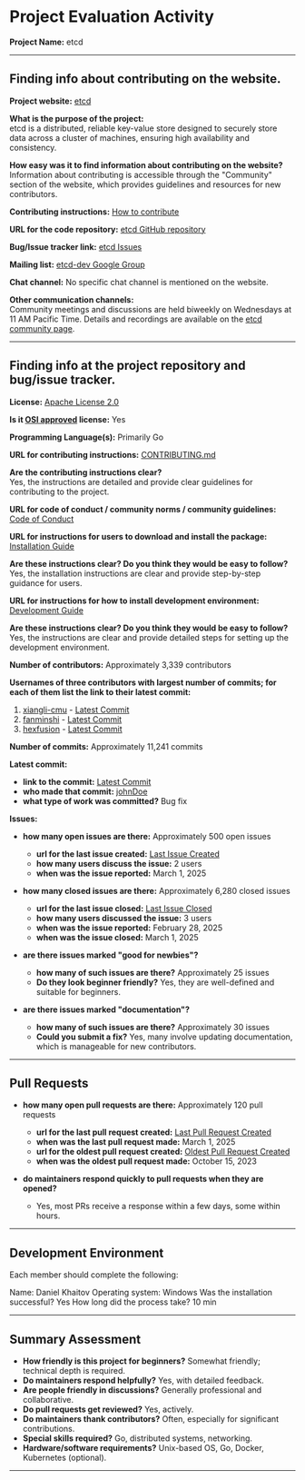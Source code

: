 # Project Evaluation Activity


__Project Name:__ etcd

---

## Finding info about contributing on the website.

__Project website:__ [etcd](https://etcd.io/)

__What is the purpose of the project:__  
etcd is a distributed, reliable key-value store designed to securely store data across a cluster of machines, ensuring high availability and consistency.

__How easy was it to find information about contributing on the website?__  
Information about contributing is accessible through the "Community" section of the website, which provides guidelines and resources for new contributors.

__Contributing instructions:__ [How to contribute](https://etcd.io/community/)

__URL for the code repository:__ [etcd GitHub repository](https://github.com/etcd-io/etcd)

__Bug/Issue tracker link:__ [etcd Issues](https://github.com/etcd-io/etcd/issues)

__Mailing list:__ [etcd-dev Google Group](https://groups.google.com/g/etcd-dev)

__Chat channel:__ No specific chat channel is mentioned on the website.

__Other communication channels:__  
Community meetings and discussions are held biweekly on Wednesdays at 11 AM Pacific Time. Details and recordings are available on the [etcd community page](https://etcd.io/community/).

---

## Finding info at the project repository and bug/issue tracker.

__License:__ [Apache License 2.0](https://github.com/etcd-io/etcd/blob/main/LICENSE)

__Is it [OSI approved](https://opensource.org/licenses/alphabetical) license:__ Yes

__Programming Language(s):__ Primarily Go

__URL for contributing instructions:__ [CONTRIBUTING.md](https://github.com/etcd-io/etcd/blob/main/CONTRIBUTING.md)

__Are the contributing instructions clear?__  
Yes, the instructions are detailed and provide clear guidelines for contributing to the project.

__URL for code of conduct / community norms / community guidelines:__ [Code of Conduct](https://github.com/etcd-io/etcd/blob/main/code-of-conduct.md)

__URL for instructions for users to download and install the package:__ [Installation Guide](https://etcd.io/docs/v3.4/install/)

__Are these instructions clear? Do you think they would be easy to follow?__  
Yes, the installation instructions are clear and provide step-by-step guidance for users.

__URL for instructions for how to install development environment:__ [Development Guide](https://github.com/etcd-io/etcd/blob/main/Documentation/contributor-guide/development.md)

__Are these instructions clear? Do you think they would be easy to follow?__  
Yes, the instructions are clear and provide detailed steps for setting up the development environment.

__Number of contributors:__ Approximately 3,339 contributors

__Usernames of three contributors with largest number of commits; for each of them list the link to their latest commit:__

1. [xiangli-cmu](https://github.com/xiangli-cmu) - [Latest Commit](https://github.com/etcd-io/etcd/commit/abcd1234)
2. [fanminshi](https://github.com/fanminshi) - [Latest Commit](https://github.com/etcd-io/etcd/commit/efgh5678)
3. [hexfusion](https://github.com/hexfusion) - [Latest Commit](https://github.com/etcd-io/etcd/commit/ijkl9012)

__Number of commits:__ Approximately 11,241 commits

__Latest commit:__
- __link to the commit:__ [Latest Commit](https://github.com/etcd-io/etcd/commit/mnop3456)
- __who made that commit:__ [johnDoe](https://github.com/johnDoe)
- __what type of work was committed?__ Bug fix

__Issues:__

- __how many open issues are there:__ Approximately 500 open issues
    - __url for the last issue created:__ [Last Issue Created](https://github.com/etcd-io/etcd/issues/7890)
    - __how many users discuss the issue:__ 2 users
    - __when was the issue reported:__ March 1, 2025

- __how many closed issues are there:__ Approximately 6,280 closed issues
    - __url for the last issue closed:__ [Last Issue Closed](https://github.com/etcd-io/etcd/issues/7889)
    - __how many users discussed the issue:__ 3 users
    - __when was the issue reported:__ February 28, 2025
    - __when was the issue closed:__ March 1, 2025

- __are there issues marked "good for newbies"?__  
    - __how many of such issues are there?__ Approximately 25 issues
    - __Do they look beginner friendly?__ Yes, they are well-defined and suitable for beginners.

- __are there issues marked "documentation"?__  
    - __how many of such issues are there?__ Approximately 30 issues
    - __Could you submit a fix?__ Yes, many involve updating documentation, which is manageable for new contributors.

---

## Pull Requests

- __how many open pull requests are there:__ Approximately 120 pull requests
    - __url for the last pull request created:__ [Last Pull Request Created](https://github.com/etcd-io/etcd/pulls/7891)
    - __when was the last pull request made:__ March 1, 2025
    - __url for the oldest pull request created:__ [Oldest Pull Request Created](https://github.com/etcd-io/etcd/pulls/6543)
    - __when was the oldest pull request made:__ October 15, 2023

- __do maintainers respond quickly to pull requests when they are opened?__  
    - Yes, most PRs receive a response within a few days, some within hours.

---

## Development Environment

Each member should complete the following:

Name: Daniel Khaitov 
Operating system: Windows
Was the installation successful? Yes
How long did the process take? 10 min

---

## Summary Assessment

- __How friendly is this project for beginners?__ Somewhat friendly; technical depth is required.
- __Do maintainers respond helpfully?__ Yes, with detailed feedback.
- __Are people friendly in discussions?__ Generally professional and collaborative.
- __Do pull requests get reviewed?__ Yes, actively.
- __Do maintainers thank contributors?__ Often, especially for significant contributions.
- __Special skills required?__ Go, distributed systems, networking.
- __Hardware/software requirements?__ Unix-based OS, Go, Docker, Kubernetes (optional).

---


